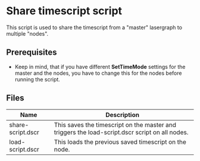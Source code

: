 # Share timescript script

This script is used to share the timescript from a "master" lasergraph to multiple "nodes".

## Prerequisites

* Keep in mind, that if you have different **SetTimeMode** settings for the master and the nodes, you have to change this for the nodes before running the script.

## Files

| Name | Description |
| ---- | ----------- |
| share-script.dscr | This saves the timescript on the master and triggers the load-script.dscr script on all nodes. |
| load-script.dscr  | This loads the previous saved timescript on the node. |
